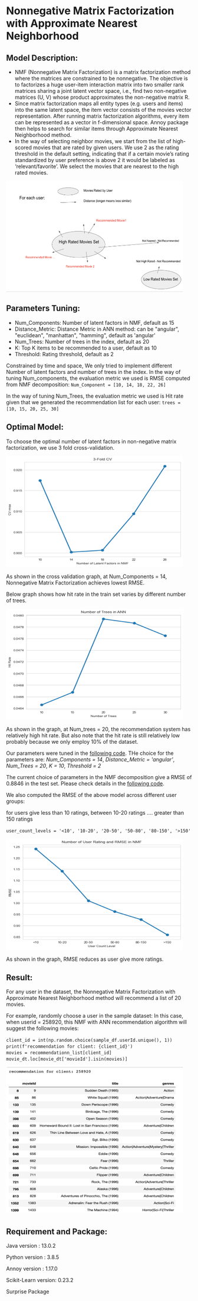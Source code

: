 # Nonnegative Matrix Factorization with Approximate Nearest Neighborhood
## Model Description:
* NMF (Nonnegative Matrix Factorization) is a matrix factorization method where the matrices are constrained to be nonnegative. The objective is to factorizes a huge user-item interaction matrix into two smaller rank matrices sharing a joint latent vector space, i.e., find two non-negative matrices (U, V) whose product approximates the non-negative matrix R. 
* Since matrix factorization maps all entity types (e.g. users and items) into the same latent space, the item vector consists of the movies vector representation.  After running matrix factorization algorithms, every item can be represented as a vector in f-dimensional space. Annoy package then helps to search for similar items through Approximate Nearest Neighborhood method. 
* In the way of selecting neighbor movies, we start from the list of high-scored movies that are rated by given users. We use 2 as the rating threshold in the default setting, indicating that if a certain movie’s rating standardized by user preference is above 2 it would be labeled as ‘relevant/favorite’. We select the movies that are nearest to the high rated movies.

<img src="Figures/nmf_model.png"  width="480" height="300">

## Parameters Tuning:
* Num_Components: Number of latent factors in NMF, default as 15
* Distance_Metric: Distance Metric in ANN method: can be "angular", "euclidean", "manhattan", "hamming", default as 'angular'
* Num_Trees: Number of trees in the index, default as 20
* K: Top K items to be recommended to a user, default as 10
* Threshold: Rating threshold, default as 2

Constrained by time and space, We only tried to implement different Number of latent factors and number of trees in the index. In the way of tuning Num_components, the evaluation metric we used is RMSE computed from NMF decomposition:
`Num_Component = [10, 14, 18, 22, 26]` 

In the way of tuning Num_Trees, the evaluation metric we used is Hit rate given that we generated the recommendation list for each user:
`trees = [10, 15, 20, 25, 30]`

## Optimal Model:
To choose the optimal number of latent factors in non-negative matrix factorization, we use 3 fold cross-validation.

<img src="Figures/nmf_cv.png"  width="480" height="300">

As shown in the cross validation graph, at Num_Components = 14, Nonnegative Matrix Factorization achieves lowest RMSE.

Below graph shows how hit rate in the train set varies by different number of trees.

<img src="Figures/hitrate.png"  width="480" height="300">

As shown in the graph, at Num_trees = 20, the recommendation system has relatively high hit rate. But also note that the hit rate is still relatively low probably because we only employ 10% of the dataset.

Our parameters were tuned in the [following code](MF_ANN_Model.ipynb). THe choice for the parameters are:
*Num_Components = 14*, *Distance_Metric = 'angular'*, *Num_Trees = 20*, *K = 10*, *Threshold = 2*

The current choice of parameters in the NMF decomposition give a RMSE of 0.8846 in the test set. Please check details in the [following code](MF_ANN_Model.ipynb).


We also computed the RMSE of the above model across different user groups: 

for users give less than 10 ratings, between 10-20 ratings .... greater than 150 ratings

`user_count_levels = '<10', '10-20', '20-50', '50-80', '80-150', '>150'`

<img src="Figures/user_group.png"  width="480" height="300">

As shown in the graph, RMSE reduces as user give more ratings.

## Result:
For any user in the dataset, the Nonnegative Matrix Factorization with Approximate Nearest Neighborhood method will recommend a list of 20 movies.

For example, randomly choose a user in the sample dataset: In this case, when userid = 258920, this NMF with ANN recommendation algorithm will suggest the following movies:

`client_id = int(np.random.choice(sample_df.userId.unique(), 1)) `<br />
 `print(f'recommendation for client: {client_id}')` <br />
 `movies = recommendationn_list[client_id]` <br />
 `movie_dt.loc[movie_dt['movieId'].isin(movies)]`
 
<img src="Figures/reclist.png"  width="480" height="400">

## Requirement and Package:
Java version : 13.0.2

Python version : 3.8.5

Annoy version : 1.17.0

Scikit-Learn version: 0.23.2

Surprise Package
